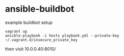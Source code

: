 ansible-buildbot
================

example buildbot setup

```
vagrant up
ansible-playbook -i hosts playbook.yml --private-key ~/.vagrant.d/insecure_private_key
```

then visit 10.0.0.40:8010/